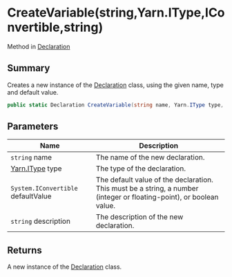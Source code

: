 # CreateVariable(string,Yarn.IType,IConvertible,string)

Method in [Declaration](./)

## Summary

Creates a new instance of the [Declaration](./) class, using the given name, type and default value.

```csharp
public static Declaration CreateVariable(string name, Yarn.IType type, IConvertible defaultValue, string description = null)
```

## Parameters

| Name                                      | Description                                                                                                          |
| ----------------------------------------- | -------------------------------------------------------------------------------------------------------------------- |
| `string` name                             | The name of the new declaration.                                                                                     |
| [Yarn.IType](../../yarn/yarn.itype/) type | The type of the declaration.                                                                                         |
| `System.IConvertible` defaultValue        | The default value of the declaration. This must be a string, a number (integer or floating-point), or boolean value. |
| `string` description                      | The description of the new declaration.                                                                              |

## Returns

A new instance of the [Declaration](./) class.
